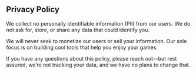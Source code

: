 ## Privacy Policy

We collect no personally identifiable information (PII) from our users. We do not ask for, store, or share any data that could identify you.

We will never seek to monetize our users or sell your information. Our sole focus is on building cool tools that help you enjoy your games.

If you have any questions about this policy, please reach out—but rest assured, we’re not tracking your data, and we have no plans to change that.
